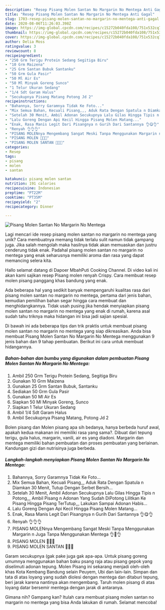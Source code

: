 ```yaml
---
description: "Resep Pisang Molen Santan No Margarin No Mentega Anti Gagal"
title: "Resep Pisang Molen Santan No Margarin No Mentega Anti Gagal"
slug: 1703-resep-pisang-molen-santan-no-margarin-no-mentega-anti-gagal
date: 2020-08-06T11:26:03.398Z
image: https://img-global.cpcdn.com/recipes/c15272b040fda108/751x532cq70/pisang-molen-santan-no-margarin-no-mentega-foto-resep-utama.jpg
thumbnail: https://img-global.cpcdn.com/recipes/c15272b040fda108/751x532cq70/pisang-molen-santan-no-margarin-no-mentega-foto-resep-utama.jpg
cover: https://img-global.cpcdn.com/recipes/c15272b040fda108/751x532cq70/pisang-molen-santan-no-margarin-no-mentega-foto-resep-utama.jpg
author: Delia Moss
ratingvalue: 3
reviewcount: 8
recipeingredient:
- "250 Grm Terigu Protein Sedang Segitiga Biru"
- "10 Grm Maizena"
- "25 Grm Santan Bubuk Santanku"
- "50 Grm Gula Pasir"
- "50 Ml Air Es"
- "50 Ml Minyak Goreng Sunco"
- "1 Telur Ukuran Sedang"
- "1/4 Sdt Garam Halus"
- "Secukupnya Pisang Matang Potong Jd 2"
recipeinstructions:
- "Bahannya, Sorry Garamnya Tidak Ke Foto..."
- "Mix Semua Bahan, Kecuali Pisang,,, Aduk Rata Dengan Spatula n Diamkan 30 Menit, Tutup Dengan Serbet Bersih..."
- "Setelah 30 Menit, Ambil Adonan Secukupnya Lalu Gilas Hingga Tipis n Potong,,, Ambil Pisang n Adonan Yang Sudah DiPotong Lilitkan Ke Pisang Hingga Pisang TerTutup,,, Lakukan Sampai Adonan Habis..."
- "Lalu Goreng Dengan Api Kecil Hingga Pisang Molen Matang..."
- "Enak, Rasa Manis Legit Dari Pisangnya n Gurih Dari Santannya 👌😋👌"
- "Renyah 👌👌👌"
- "PISANG MOLENnya Mengembang Sangat Meski Tanpa Menggunakan Margarin n Juga Tanpa Menggunakan Mentega 👌💛👌"
- "PISANG MOLEN 🍌🥚🥥"
- "PISANG MOLEN SANTAN 💛💛💛"
categories:
- Resep
tags:
- pisang
- molen
- santan

katakunci: pisang molen santan 
nutrition: 191 calories
recipecuisine: Indonesian
preptime: "PT22M"
cooktime: "PT35M"
recipeyield: "2"
recipecategory: Dinner

---
```



![Pisang Molen Santan No Margarin No Mentega](https://img-global.cpcdn.com/recipes/c15272b040fda108/751x532cq70/pisang-molen-santan-no-margarin-no-mentega-foto-resep-utama.jpg)

Lagi mencari ide resep pisang molen santan no margarin no mentega yang unik? Cara membuatnya memang tidak terlalu sulit namun tidak gampang juga. Jika salah mengolah maka hasilnya tidak akan memuaskan dan justru cenderung tidak enak. Padahal pisang molen santan no margarin no mentega yang enak seharusnya memiliki aroma dan rasa yang dapat memancing selera kita.

Hallo selamat datang di Dapoer MbahPuti Cooking Channel. Di video kali ini akan kami sajikan resep Pisang molen renyah Crispy. Cara membuat resep molen pisang panggang khas bandung yang enak.

Ada beberapa hal yang sedikit banyak mempengaruhi kualitas rasa dari pisang molen santan no margarin no mentega, pertama dari jenis bahan, kemudian pemilihan bahan segar hingga cara membuat dan menghidangkannya. Tidak usah pusing jika hendak menyiapkan pisang molen santan no margarin no mentega yang enak di rumah, karena asal sudah tahu triknya maka hidangan ini bisa jadi sajian spesial.


Di bawah ini ada beberapa tips dan trik praktis untuk membuat pisang molen santan no margarin no mentega yang siap dikreasikan. Anda bisa membuat Pisang Molen Santan No Margarin No Mentega menggunakan 9 jenis bahan dan 9 tahap pembuatan. Berikut ini cara untuk membuat hidangannya.

<!--inarticleads1-->

##### Bahan-bahan dan bumbu yang digunakan dalam pembuatan Pisang Molen Santan No Margarin No Mentega:

1. Ambil 250 Grm Terigu Protein Sedang, Segitiga Biru
1. Gunakan 10 Grm Maizena
1. Gunakan 25 Grm Santan Bubuk, Santanku
1. Sediakan 50 Grm Gula Pasir
1. Gunakan 50 Ml Air Es
1. Siapkan 50 Ml Minyak Goreng, Sunco
1. Siapkan 1 Telur Ukuran Sedang
1. Ambil 1/4 Sdt Garam Halus
1. Ambil Secukupnya Pisang Matang, Potong Jd 2


Bolen pisang dan Molen pisang apa sih bedanya, hanya berbeda huruf awal, apakah kedua makanan ini memiliki rasa yang sama?. Dibuat dari tepung terigu, gula halus, margarin, vanili, air es yang diadoni. Margarin dan mentega memiliki bahan pembuatan dan proses pembuatan yang berlainan. Kandungan gizi dan nutrisinya juga berbeda. 

<!--inarticleads2-->

##### Langkah-langkah menyiapkan Pisang Molen Santan No Margarin No Mentega:

1. Bahannya, Sorry Garamnya Tidak Ke Foto...
1. Mix Semua Bahan, Kecuali Pisang,,, Aduk Rata Dengan Spatula n Diamkan 30 Menit, Tutup Dengan Serbet Bersih...
1. Setelah 30 Menit, Ambil Adonan Secukupnya Lalu Gilas Hingga Tipis n Potong,,, Ambil Pisang n Adonan Yang Sudah DiPotong Lilitkan Ke Pisang Hingga Pisang TerTutup,,, Lakukan Sampai Adonan Habis...
1. Lalu Goreng Dengan Api Kecil Hingga Pisang Molen Matang...
1. Enak, Rasa Manis Legit Dari Pisangnya n Gurih Dari Santannya 👌😋👌
1. Renyah 👌👌👌
1. PISANG MOLENnya Mengembang Sangat Meski Tanpa Menggunakan Margarin n Juga Tanpa Menggunakan Mentega 👌💛👌
1. PISANG MOLEN 🍌🥚🥥
1. PISANG MOLEN SANTAN 💛💛💛


Garam secukupnya (gak pake juga gak apa-apa. Untuk pisang goreng umumnya menggunakan bahan baku psang raja atau pisang gepok yang diselimuti adonan tepung. Molen Pisang ini sekarang menjadi oleh-oleh khas Kota Kembang Bandung selain Peuyem, Ubi dan lain-lain. Simpan dan tata di atas loyang yang sudah diolesi dengan mentega dan ditaburi tepung, beri jarak karena nantinya akan mengembang. Taruh molen pisang di atas loyang datar bersemir mentega dengan jarak di antaranya. 

Gimana nih? Gampang kan? Itulah cara membuat pisang molen santan no margarin no mentega yang bisa Anda lakukan di rumah. Selamat mencoba!

